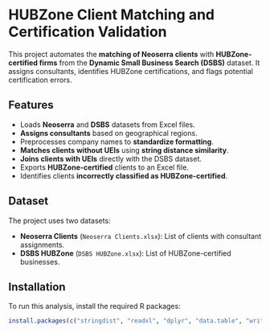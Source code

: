 # HUBZone Client Matching and Certification Validation

This project automates the **matching of Neoserra clients** with **HUBZone-certified firms** from the **Dynamic Small Business Search (DSBS)** dataset. It assigns consultants, identifies HUBZone certifications, and flags potential certification errors.

## Features
- Loads **Neoserra** and **DSBS** datasets from Excel files.
- **Assigns consultants** based on geographical regions.
- Preprocesses company names to **standardize formatting**.
- **Matches clients without UEIs** using **string distance similarity**.
- **Joins clients with UEIs** directly with the DSBS dataset.
- Exports **HUBZone-certified** clients to an Excel file.
- Identifies clients **incorrectly classified as HUBZone-certified**.

## Dataset
The project uses two datasets:
- **Neoserra Clients** (`Neoserra Clients.xlsx`): List of clients with consultant assignments.
- **DSBS HUBZone** (`DSBS HUBZone.xlsx`): List of HUBZone-certified businesses.

## Installation
To run this analysis, install the required R packages:

```r
install.packages(c("stringdist", "readxl", "dplyr", "data.table", "writexl"))
